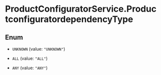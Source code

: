 # ProductConfiguratorService.ProductconfiguratordependencyType

## Enum


* `UNKNOWN` (value: `"UNKNOWN"`)

* `ALL` (value: `"ALL"`)

* `ANY` (value: `"ANY"`)


